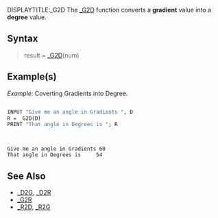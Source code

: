 DISPLAYTITLE:_G2D
The [_G2D](_G2D) function converts a **gradient** value into a **degree** value. 


## Syntax

>  result = [_G2D](_G2D)(num)


## Example(s)

*Example:* Coverting Gradients into Degree.

```vb

INPUT "Give me an angle in Gradients ", D
R = _G2D(D)
PRINT "That angle in Degrees is "; R

```

```text


Give me an angle in Gradients 60
That angle in Degrees is     54

```



## See Also
 
* [_D2G](_D2G), [_D2R](_D2R)
* [_G2R](_G2R)
* [_R2D](_R2D), [_R2G](_R2G)





